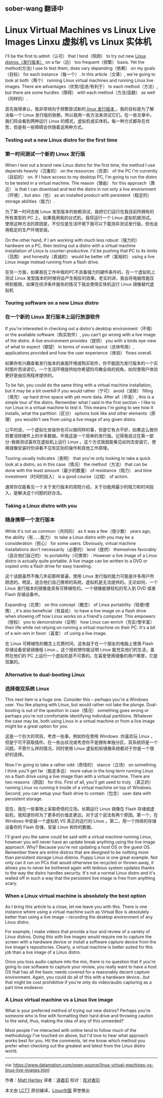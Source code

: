 ## sober-wang 翻译中

Linux Virtual Machines vs Linux Live Images
Linxu 虚拟机 vs Linux 实体机
======
I'll be the first to admit（认可） that I tend（照顾） to try out new [Linux distros（发行版本）][1] on a far（远） too frequent（频繁） basis. Yet the method(方法) I use to test them, does vary depending（依赖） on my goals（目标） for each instance（每一个）. In this article（文章）, we're going to look at both（两个） running Linux virtual machines and running Linux live images. There are advantages（优势/促进/有利于） to each method（方法）, but there are some hurdles（障碍） with each method（方法/函数） as well（同样的）.

首先我得承认，我非常倾向于频繁尝试新的[ linux 发行版本 ][1]，我的目标是为了解决每一个 Linux 发行版的依赖，所以我用一些方法来测试它们。在一些文章中，我们将会看到两种运行 Linux 的模式，虚拟机或实体机。每一种方式都存在优势，但是有一些障碍会伴随着这两种方式。

### Testing out a new Linux distro for the first time
### 第一时间测试一个新的 Linux 发行版

When I test out a brand new Linux distro for the first time, the method I use depends heavily（沉重的） on the resources（资源） of the PC I'm currently（目前的） on. If I have access to my desktop PC, I'm going to run the distro to be tested in a virtual machine. The reason（理由） for this approach（靠近） is that I can download and test the distro in not only a live environment（环境）, but also（也） as an installed product with persistent（稳定的） storage abilities（能力）.

为了第一时间去做 Linux 发型版本的依赖测试，我把它们运行在我目前所拥有的所有类型的 PC 上。如果我用我的台式机，我将运行一个 Linux 虚拟机做测试。使用这种方法的原因是，不仅仅是生活环境下我可以下载测并测试发行版，但也会用稳定的生产环境安装。

On the other hand, if I am working with much less robust（强力的） hardware on a PC, then testing out a distro with a virtual machine installation of Linux is counter-productive. I'd be pushing that PC to its limits（范围） and honestly（真诚的） would be better off（富裕的） using a live Linux image instead running from a flash drive.

在另一方面，如果我在工作中我的PC不具备强力的硬件条件的，在一个虚拟机上测试 Linux 发型版本的时候将会产生相反的效果。老实的讲，我会将电脑性能压榨到极限，如果在经济条件服务的情况下我会使用实体机运行 Linux 镜像替代虚拟机

### Touring software on a new Linux distro
### 在一个新的 Linux 发行版本上运行旅游软件

If you're interested in checking out a distro's desktop environment（环境） or the available software（购买软件）, you can't go wrong with a live image of the distro. A live environment provides（提供） you with a birds eye view of what to expect（期望） in terms of overall layout（总体布局）, applications provided and how the user experience（体验） flows overall.

如果你有兴趣查看发行版本的桌面环境或购买软件，你不能因为发行版本的一个实时图片而诽谤它。一个生活环境提供给你希望的鸟瞰全局的视角，如何使用户体验更好是由应用程序提供的。

To be fair, you could do the same thing with a virtual machine installation, but it may be a bit overkill if you would rather（宁可） avoid（消除） filling（填充） up hard drive space with yet more data. After all（毕竟）, this is a simple tour of the distro. Remember what I said in the first section – I like to run Linux in a virtual machine to test it. This means I'm going to see how it installs, what the partition（区分） options look like and other elements（原理） you wouldn't see from using a live image of any given distro.

公平的说，一个虚拟化安装你也可以做同样的事，但是它有点不好，如果这么做你将要消除硬件上的许多数据。毕竟这是一个简单的发行版。记得我说过在第一部分-我做测试喜欢在虚拟机上运行 Linux 。这个方式我就能看见如何去安装它，使用镜像安装时你讲看不见有区别的操作和其他工作原理。

Touring usually indicates（表明） that you're only looking to take a quick look at a distro, so in this case（情况） the method（方法） that can be done with the least amount（最少的数量） of resistance（阻力） and time investment（时间的投入） is a good course（过程） of action.

通常你仅能看见一个关于发行版本的简短介绍，关于功能用最少的阻力和时间投入，是解决这个问题的好办法。

### Taking a Linux distro with you
### 随身携带一个发行版本

While it's not as common（共同的） as it was a few（很少数） years ago, the ability（有……能力） to take a Linux distro with you may be a consideration（担心） for some users. Obviously, virtual machine installations don't necessarily（必要的） lend（提供） themselves favorably（适合他们自己的） to portability（可携带）. However a live image of a Linux distro is actually quite portable. A live image can be written to a DVD or copied onto a flash drive for easy traveling.

这个话题虽然不像几年前那样普遍，使用 Linux 发行版的能力可能是许多用户所顾虑的。明显，适合他们自己携带的系统，虚拟机是无法提供的。无论如何，一个 Linux 发行版本的镜像是具有可移植性的。一个镜像能够轻松的写入到 DVD 或者 Flash 存储设备中。

Expanding（花费） on this concept（概念） of Linux portability（轻便/便携）, it's also beneficial（有益处） to have a live image on a flash drive when showing off how Linux works on a friend's computer. This empowers（授权） you to demonstrate（证明） how Linux can enrich（充实/使丰富） their life while not relying on running a virtual machine on their PC. It's a bit of a win-win in favor（喜爱） of using a live image.

在 Linux 可移植性的概念上花费时间，这有益于在一个朋友的电脑上使用 Flash 存储设备安装镜像版 Linux 。这个授权使你能证明 Linux 能充实他们的生活，虽然在他们的 PC 上运行一个虚拟机是不可靠的。在喜爱使用镜像的用户哪里，它是双赢的。

### Alternative to dual-booting Linux
### 选择做双系统 Linux

This next item is a huge one. Consider this – perhaps you're a Windows user. You like playing with Linux, but would rather not take the plunge. Dual-booting is out of the question in case（情况） something goes wrong or perhaps you're not comfortable identifying individual partitions. Whatever the case may be, both using Linux in a virtual machine or from a live image might be a great option for you.

这是一个巨大的项目。考虑一些事，例如你在使用 Windows .你喜欢玩 Linux ，但是宁可不获取插件。在一些出状况或考虑你不是拥有单独分区，双系统将是一个问题。不管什么样的情况，同时使用 Linux 虚拟机和镜像系统都对于你是一个很好的选择。

Now I'm going to take a rather odd（奇怪的） stance（立场） on something. I think you'll get far（能走多远） more value in the long term running Linux on a flash drive using a live image than with a virtual machine. There are two reasons（原因） for this. First of all, you'll get used to truly （真正的）running Linux vs running it inside of a virtual machine on top of Windows. Second, you can setup your flash drive to contain（包含） user data with persistent storage.



现在，我在一些事物上采取奇怪的立场。长期运行 Linux 镜像在 Flash 存储或虚拟机，我知道你将为了更多的价值走更远。对于这个说法有两个原因。第一个，在 Windows 中安装一个虚拟机 VS 真正的运行的 Linux 。第二，用一个持续的存储设备你的 Flash 存储，安装 Linux 和你的数据。



I'll grant you the same could be said with a virtual machine running Linux, however you will never have an update break anything using the live image approach. Why? Because you're not updating a host OS or the guest OS. Remember there are entire distros that are designed to be nothing more than persistent storage Linux distros. Puppy Linux is one great example. Not only can it run on PCs that would otherwise be recycled or thrown away, it allows you to never be bothered again with tedious system updates thanks to the way the distro handles security. It's not a normal Linux distro and it's walled off in such a way that the persistent live image is free from anything scary.

### When a Linux virtual machine is absolutely the best option

As I bring this article to a close, let me leave you with this. There is one instance where using a virtual machine such as Virtual Box is absolutely better than using a live image – recording the desktop environment of any Linux distro.

For example, I make videos that provide a tour and review of a variety of Linux distros. Doing this with live images would require me to capture the screen with a hardware device or install a software capture device from the live image's repositories. Clearly, a virtual machine is better suited for this job than a live image of a Linux distro.

Once you toss audio capture into the mix, there is no question that if you're going to use software to capture your review, you really want to have a host OS that has all the basic needs covered for a reasonably decent capture environment. Again, you could do all of this with a hardware device...but that might be cost prohibitive if you're only do video/audio capturing as a part time endeavor.

### A Linux virtual machine vs a Linux live image

What is your preferred method of trying out new distros? Perhaps you're someone who is fine with formatting their hard drive and throwing caution to the wind, thus, making the idea of any of this unneeded?

Most people I've interacted with online tend to follow much of the methodology I've touched on above, but I'd love to hear what approach works best for you. Hit the comments, let me know which method you prefer when checking out the greatest and latest from the Linux distro world.

--------------------------------------------------------------------------------

via: https://www.datamation.com/open-source/linux-virtual-machines-vs-linux-live-images.html

作者：[Matt Hartley][a]
译者：[译者ID](https://github.com/译者ID)
校对：[校对者ID](https://github.com/校对者ID)

本文由 [LCTT](https://github.com/LCTT/TranslateProject) 原创编译，[Linux中国](https://linux.cn/) 荣誉推出

[a]:https://www.datamation.com/author/Matt-Hartley-3080.html
[1]:https://www.datamation.com/open-source/best-linux-distro.html
